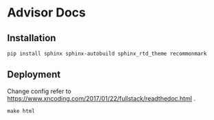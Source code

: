 # Advisor Docs

## Installation

```
pip install sphinx sphinx-autobuild sphinx_rtd_theme recommonmark
```

## Deployment

Change config refer to https://www.xncoding.com/2017/01/22/fullstack/readthedoc.html .

```
make html
```
